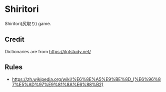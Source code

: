 # Shiritori
Shiritori(尻取り) game.

## Credit

Dictionaries are from <https://jlptstudy.net/>

## Rules

- https://zh.wikipedia.org/wiki/%E6%8E%A5%E9%BE%8D_(%E6%96%87%E5%AD%97%E9%81%8A%E6%88%B2)